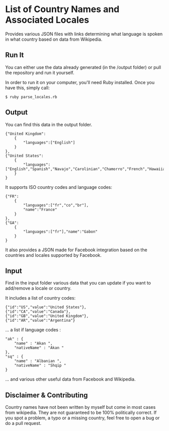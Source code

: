 List of Country Names and Associated Locales
====

Provides various JSON files with links determining what language is spoken in what country based on data from Wikipedia.

Run It
----
You can either use the data already generated (in the /output folder) or pull the repository and run it yourself.

In order to run it on your computer, you'll need Ruby installed. Once you have this, simply call:

	$ ruby parse_locales.rb

Output
----
You can find this data in the output folder.

	{"United Kingdom":
		{
			"languages":["English"]
		}
	},
	{"United States":
		{
			"languages":["English","Spanish","Navajo","Carolinian","Chamorro","French","Hawaiian","Samoan"]
		}
	}


It supports ISO country codes and language codes:

	{"FR":
		{
			"languages":["fr","co","br"],
			"name":"France"
		}
	},
	{"GA":
		{
			"languages":["fr"],"name":"Gabon"
		}
	}

It also provides a JSON made for Facebook integration based on the countries and locales supported by Facebook.

Input
----

Find in the input folder various data that you can update if you want to add/remove a locale or country.

It includes a list of country codes:

	{"id":"US","value":"United States"},
	{"id":"CA","value":"Canada"},
	{"id":"GB","value":"United Kingdom"},
	{"id":"AR","value":"Argentina"}

... a list if language codes :

	"ak" : {
        "name" : "Akan ",
        "nativeName" : "Akan "
    },
    "sq" : {
        "name" : "Albanian ",
        "nativeName" : "Shqip "
    }

... and various other useful data from Facebook and Wikipedia.

Disclaimer & Contributing
----
Country names have not been written by myself but come in most cases from wikipedia. They are not guaranteed to be 100% politically correct.
If you spot a problem, a typo or a missing country, feel free to open a bug or do a pull request.